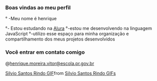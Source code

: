 ### Boas vindas ao meu perfil

° -Meu nome é henrique

°- Estou estudando na [Alura](https:)
°-estou me desenvolvendo na linguagem JavaScript
°-utilizo esse espaço para minha organização e compartilhamento dos meus projetos desenvolvidos

### Você entrar em contato comigo 

@henrique.moreira.vitor@escola.pr.gov.br

<div class="tenor-gif-embed" data-postid="814769765471167492" data-share-method="host" data-aspect-ratio="1.34328" data-width="100%"><a href="https://tenor.com/view/silvio-santos-rindo-gif-814769765471167492">Silvio Santos Rindo GIF</a>from <a href="https://tenor.com/search/silvio+santos+rindo-gifs">Silvio Santos Rindo GIFs</a></div> <script type="text/javascript" async src="https://tenor.com/embed.js"></script>
